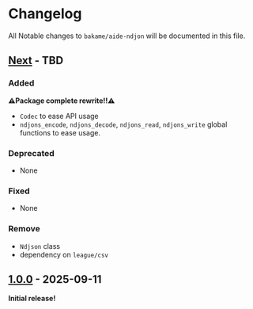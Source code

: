 # Changelog

All Notable changes to `bakame/aide-ndjon` will be documented in this file.

## [Next](https://github.com/bakame-php/aide-ndjson/releases/tag/1.0.0...main) - TBD

### Added

**⚠️Package complete rewrite!!⚠️**

- `Codec` to ease API usage
- `ndjons_encode`, `ndjons_decode`, `ndjons_read`, `ndjons_write` global functions to ease usage.

### Deprecated

- None

### Fixed

- None

### Remove

- `Ndjson` class
- dependency on `league/csv`

## [1.0.0](https://github.com/bakame-php/aide-ndjson/releases/tag/1.0.0) - 2025-09-11

**Initial release!**
